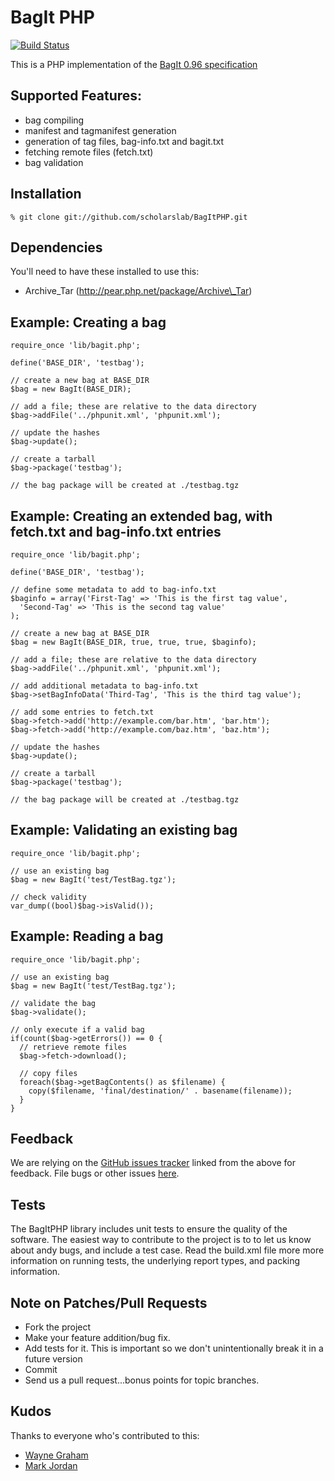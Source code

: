 
# BagIt PHP

[![Build Status](https://secure.travis-ci.org/scholarslab/BagItPHP.png?branch=develop)](http://travis-ci.org/scholarslab/BagItPHP)

This is a PHP implementation of the [BagIt
0.96 specification](https://wiki.ucop.edu/display/Curation/BagIt)

## Supported Features:

* bag compiling
* manifest and tagmanifest generation
* generation of tag files, bag-info.txt and bagit.txt
* fetching remote files (fetch.txt)
* bag validation


## Installation

    % git clone git://github.com/scholarslab/BagItPHP.git

## Dependencies

You'll need to have these installed to use this:

 * Archive\_Tar (http://pear.php.net/package/Archive\_Tar)

## Example: Creating a bag
    
    require_once 'lib/bagit.php';
    
    define('BASE_DIR', 'testbag');

    // create a new bag at BASE_DIR
    $bag = new BagIt(BASE_DIR);

    // add a file; these are relative to the data directory
    $bag->addFile('../phpunit.xml', 'phpunit.xml');

    // update the hashes
    $bag->update();

    // create a tarball
    $bag->package('testbag');

    // the bag package will be created at ./testbag.tgz

## Example: Creating an extended bag, with fetch.txt and bag-info.txt entries
    
    require_once 'lib/bagit.php';
    
    define('BASE_DIR', 'testbag');

    // define some metadata to add to bag-info.txt
    $baginfo = array('First-Tag' => 'This is the first tag value',
      'Second-Tag' => 'This is the second tag value'
    );

    // create a new bag at BASE_DIR
    $bag = new BagIt(BASE_DIR, true, true, true, $baginfo);

    // add a file; these are relative to the data directory
    $bag->addFile('../phpunit.xml', 'phpunit.xml');

    // add additional metadata to bag-info.txt
    $bag->setBagInfoData('Third-Tag', 'This is the third tag value');

    // add some entries to fetch.txt
    $bag->fetch->add('http://example.com/bar.htm', 'bar.htm');
    $bag->fetch->add('http://example.com/baz.htm', 'baz.htm');

    // update the hashes
    $bag->update();

    // create a tarball
    $bag->package('testbag');

    // the bag package will be created at ./testbag.tgz

## Example: Validating an existing bag

    require_once 'lib/bagit.php';

    // use an existing bag
    $bag = new BagIt('test/TestBag.tgz');

    // check validity
    var_dump((bool)$bag->isValid());

## Example: Reading a bag

    require_once 'lib/bagit.php';

    // use an existing bag
    $bag = new BagIt('test/TestBag.tgz');

    // validate the bag
    $bag->validate();

    // only execute if a valid bag
    if(count($bag->getErrors()) == 0 {
      // retrieve remote files
      $bag->fetch->download();

      // copy files
      foreach($bag->getBagContents() as $filename) {
        copy($filename, 'final/destination/' . basename(filename));
      }
    }


## Feedback

We are relying on the [GitHub issues tracker][issues] linked from the above for
feedback. File bugs or other issues [here][issues].

[issues]: http://github.com/scholarslab/BagItPHP/issues 

## Tests

The BagItPHP library includes unit tests to ensure the quality of the software.
The easiest way to contribute to the project is to to let us know about andy bugs, 
and include a test case. Read the build.xml file more more information
on running tests, the underlying report types, and packing information.

## Note on Patches/Pull Requests

* Fork the project
* Make your feature addition/bug fix.
* Add tests for it. This is important so we don't unintentionally break it in a future
  version 
* Commit
* Send us a pull request...bonus points for topic branches.

## Kudos

Thanks to everyone who's contributed to this:

* [Wayne Graham](https://github.com/waynegraham/)
* [Mark Jordan](https://github.com/mjordan)


